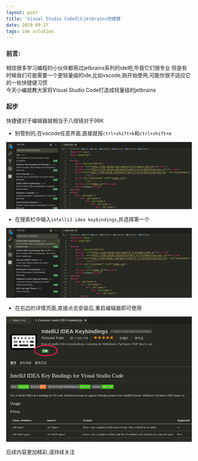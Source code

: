 ```yaml
---
layout: post
title: 'Visual Studio Code引入jetbrains快捷键'
date: 2019-09-17
tags: ide solution
---
```


### 前言:
相信很多学习编程的小伙伴都用过jetbrains系列的ide吧,毕竟它们很专业
但是有时候我们可能需要一个更轻量级的ide,比如vscode,刚开始使用,可能你很不适应它的一些快捷键习惯   
今天小编就教大家将Visual Studio Code打造成轻量级的jetbrains  

### 起步
快捷键对于编辑器就相当于八倍镜对于98K  

- 别管别的,在vscode任意界面,直接就按`ctrl+shift+k`和`ctrl+shift+m`

![img](/images/posts/ide/vscode_keymap.png)

- 在搜索栏中输入`intelliJ idea keybindings`,并选择第一个

![img](/images/posts/ide/vscode_keymap2.png)

- 在右边的详情页面,直接点击安装后,重启编辑器即可使用

![img](/images/posts/ide/vscode_keymap3.png)

后续内容更加精彩,请持续关注